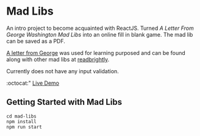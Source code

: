 # Mad Libs

An intro project to become acquainted with ReactJS. Turned *A Letter From George Washington Mad Libs* into an online fill in blank game. The mad lib can be saved as a PDF.

[A letter from George](https://assets.readbrightly.com/wp-content/uploads/2020/08/Election-Mad-Libs-A-Letter-From-George.pdf) was used for learning purposed and can be found along with other mad libs at [readbrightly](https://www.readbrightly.com/mad-libs-printables-activities/).

Currently does not have any input validation.

:octocat:" [Live Demo](https://ahappycamer.github.io/mad-libs/)

## Getting Started with Mad Libs

```git clone https://github.com/aHappyCamer/mad-libs.git
cd mad-libs
npm install
npm run start
```